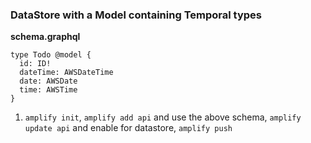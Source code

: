 ### DataStore with a Model containing Temporal types

**schema.graphql**
```
type Todo @model {
  id: ID!
  dateTime: AWSDateTime
  date: AWSDate
  time: AWSTime
}
```

1. `amplify init`, `amplify add api` and use the above schema, `amplify update api` and enable for datastore, `amplify push`